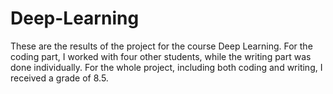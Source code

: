 # Deep-Learning

These are the results of the project for the course Deep Learning. For the coding part, I worked with four other students, while the writing part was done individually. For the whole project, including both coding and writing, I received a grade of 8.5.
